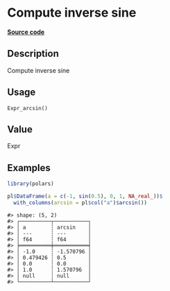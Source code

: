 

# Compute inverse sine

[**Source code**](https://github.com/pola-rs/r-polars/tree/main/R/after-wrappers.R#L20)

## Description

Compute inverse sine

## Usage

<pre><code class='language-R'>Expr_arcsin()
</code></pre>

## Value

Expr

## Examples

``` r
library(polars)

pl$DataFrame(a = c(-1, sin(0.5), 0, 1, NA_real_))$
  with_columns(arcsin = pl$col("a")$arcsin())
```

    #> shape: (5, 2)
    #> ┌──────────┬───────────┐
    #> │ a        ┆ arcsin    │
    #> │ ---      ┆ ---       │
    #> │ f64      ┆ f64       │
    #> ╞══════════╪═══════════╡
    #> │ -1.0     ┆ -1.570796 │
    #> │ 0.479426 ┆ 0.5       │
    #> │ 0.0      ┆ 0.0       │
    #> │ 1.0      ┆ 1.570796  │
    #> │ null     ┆ null      │
    #> └──────────┴───────────┘
